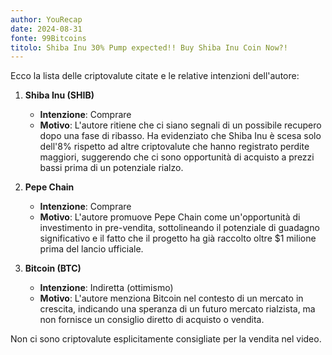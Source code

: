 ```yaml
---
author: YouRecap
date: 2024-08-31
fonte: 99Bitcoins
titolo: Shiba Inu 30% Pump expected!! Buy Shiba Inu Coin Now?!
---
```


Ecco la lista delle criptovalute citate e le relative intenzioni dell'autore:

1. **Shiba Inu (SHIB)**
   - **Intenzione**: Comprare
   - **Motivo**: L'autore ritiene che ci siano segnali di un possibile recupero dopo una fase di ribasso. Ha evidenziato che Shiba Inu è scesa solo dell'8% rispetto ad altre criptovalute che hanno registrato perdite maggiori, suggerendo che ci sono opportunità di acquisto a prezzi bassi prima di un potenziale rialzo.

2. **Pepe Chain**
   - **Intenzione**: Comprare
   - **Motivo**: L'autore promuove Pepe Chain come un'opportunità di investimento in pre-vendita, sottolineando il potenziale di guadagno significativo e il fatto che il progetto ha già raccolto oltre $1 milione prima del lancio ufficiale.

3. **Bitcoin (BTC)**
   - **Intenzione**: Indiretta (ottimismo)
   - **Motivo**: L'autore menziona Bitcoin nel contesto di un mercato in crescita, indicando una speranza di un futuro mercato rialzista, ma non fornisce un consiglio diretto di acquisto o vendita.

Non ci sono criptovalute esplicitamente consigliate per la vendita nel video.
